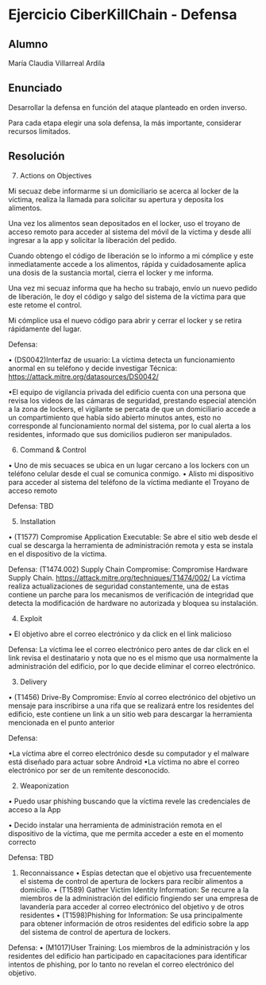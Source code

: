 # Ejercicio CiberKillChain - Defensa

## Alumno

María Claudia Villarreal Ardila

## Enunciado

Desarrollar la defensa en función del ataque planteado en orden inverso.

Para cada etapa elegir una sola defensa, la más importante, considerar recursos limitados.

## Resolución

7.	Actions on Objectives

Mi secuaz debe informarme si un domiciliario se acerca al locker de la víctima, realiza la llamada para solicitar su apertura y deposita los alimentos.

Una vez los alimentos sean depositados en el locker, uso el troyano de acceso remoto para acceder al sistema del móvil de la víctima y desde allí ingresar a la app y solicitar la liberación del pedido.

Cuando obtengo el código de liberación se lo informo a mi cómplice y este inmediatamente accede a los alimentos, rápida y cuidadosamente aplica una dosis de la sustancia mortal, cierra el locker y me informa.

Una vez mi secuaz informa que ha hecho su trabajo, envío un nuevo pedido de liberación, le doy el código y salgo del sistema de la víctima para que este retome el control.

Mi cómplice usa el nuevo código para abrir y cerrar el locker y se retira rápidamente del lugar.


Defensa: 

• (DS0042)Interfaz de usuario: La víctima detecta un funcionamiento anormal en su teléfono y decide investigar
Técnica: https://attack.mitre.org/datasources/DS0042/

•El equipo de vigilancia privada del edificio cuenta con una persona que revisa los videos de las cámaras de seguridad, prestando especial atención a la zona de lockers, el vigilante se percata de que un domiciliario accede a un compartimiento que había sido abierto minutos antes, esto no corresponde al funcionamiento normal del sistema, por lo cual alerta a los residentes, informado que sus domicilios pudieron ser manipulados.

6.	Command & Control

•	Uno de mis secuaces se ubica en un lugar cercano a los lockers con un teléfono celular desde el cual se comunica conmigo.
•	Alisto mi dispositivo para acceder al sistema del teléfono de la víctima mediante el Troyano de acceso remoto


Defensa: TBD

5. Installation

 • (T1577) Compromise Application Executable: Se abre el sitio web desde el cual se descarga la herramienta de administración remota y esta se instala en el dispositivo de la víctima.

Defensa: (T1474.002) Supply Chain Compromise: Compromise Hardware Supply Chain.
https://attack.mitre.org/techniques/T1474/002/
La víctima realiza actualizaciones de seguridad constantemente, una de estas contiene un parche para los mecanismos de verificación de integridad que detecta la modificación de hardware no autorizada y bloquea su instalación.

4. Exploit

• El objetivo abre el correo electrónico y da click en el link malicioso

Defensa: La víctima lee el correo electrónico pero antes de dar click en el link revisa el destinatario y nota que no es el mismo que usa normalmente la administración del edificio, por lo que decide eliminar el correo electrónico.

3. Delivery

• (T1456) Drive-By Compromise: Envío al correo electrónico del objetivo un mensaje para inscribirse a una rifa que se realizará entre los residentes del edificio, este contiene un link a un sitio web para descargar la herramienta mencionada en el punto anterior

Defensa: 

•La víctima abre el correo electrónico desde su computador y el malware está diseñado para actuar sobre Android 
•La víctima no abre el correo electrónico por ser de un remitente desconocido.

2. Weaponization
 
• Puedo usar phishing buscando que la víctima revele las credenciales de acceso a la App

• Decido instalar una herramienta de administración remota en el dispositivo de la víctima, que me permita acceder a este en el momento correcto

Defensa: TBD

1. Reconnaissance 
• Espías detectan que el objetivo usa frecuentemente el sistema de control de apertura de lockers para recibir alimentos a domicilio.
• (T1589) Gather Victim Identity Information: Se recurre a la miembros de la administración del edificio fingiendo ser una empresa de lavandería para acceder al correo electrónico del objetivo y de otros residentes 
• (T1598)Phishing for Information: Se usa principalmente para obtener información de otros residentes del edificio sobre la app del sistema de control de apertura de lockers.

Defensa:
• (M1017)User Training: 
Los miembros de la administración y los residentes del edificio han participado en capacitaciones para identificar intentos de phishing, por lo tanto no revelan el correo electrónico del objetivo.



